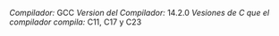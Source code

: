 *Compilador:* GCC
*Version del Compilador:* 14.2.0
*Vesiones de C que el compilador compila:* C11, C17 y C23
